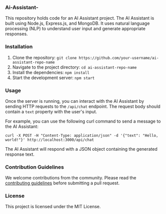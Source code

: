 ### Ai-Assistant-

This repository holds code for an AI Assistant project. The AI Assistant is built using Node.js, Express.js, and MongoDB. It uses natural language processing (NLP) to understand user input and generate appropriate responses.

### Installation

1. Clone the repository: `git clone https://github.com/your-username/ai-assistant-repo-name`
2. Navigate to the project directory: `cd ai-assistant-repo-name`
3. Install the dependencies: `npm install`
4. Start the development server: `npm start`

### Usage

Once the server is running, you can interact with the AI Assistant by sending HTTP requests to the `/api/chat` endpoint. The request body should contain a `text` property with the user's input.

For example, you can use the following curl command to send a message to the AI Assistant:

`curl -X POST -H "Content-Type: application/json" -d '{"text": "Hello, world!"}' http://localhost:3000/api/chat`

The AI Assistant will respond with a JSON object containing the generated response text.

### Contribution Guidelines

We welcome contributions from the community. Please read the [contributing guidelines](https://github.com/your-username/ai-assistant-repo-name/blob/main/CONTRIBUTING.md) before submitting a pull request.

### License

This project is licensed under the MIT License.